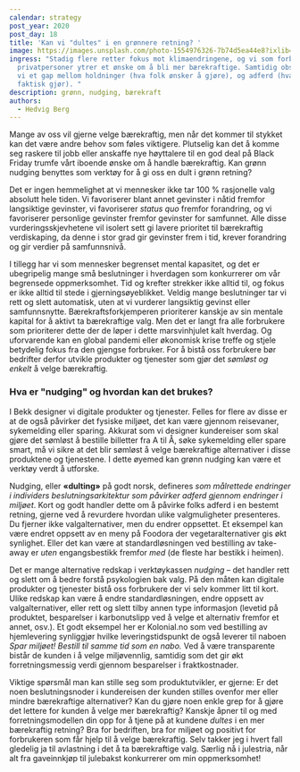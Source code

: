 ```yaml
---
calendar: strategy
post_year: 2020
post_day: 18
title: 'Kan vi "dultes" i en grønnere retning? '
image: https://images.unsplash.com/photo-1554976326-7b74d5ea44e8?ixlib=rb-1.2.1&ixid=MXwxMjA3fDB8MHxwaG90by1wYWdlfHx8fGVufDB8fHw%3D&auto=format&fit=crop&w=728&q=80
ingress: "Stadig flere retter fokus mot klimaendringene, og vi som forbrukere og
  privatpersoner ytrer et ønske om å bli mer bærekraftige. Samtidig observerer
  vi et gap mellom holdninger (hva folk ønsker å gjøre), og adferd (hva vi
  faktisk gjør). "
description: grønn, nudging, bærekraft
authors:
  - Hedvig Berg
---
```

Mange av oss vil gjerne velge bærekraftig, men når det kommer til stykket kan det være andre behov som føles viktigere. Plutselig kan det å komme seg raskere til jobb eller anskaffe nye høyttalere til en god deal på Black Friday trumfe vårt iboende ønske om å handle bærekraftig. Kan grønn nudging benyttes som verktøy for å gi oss en dult i grønn retning?

Det er ingen hemmelighet at vi mennesker ikke tar 100 % rasjonelle valg absolutt hele tiden. Vi favoriserer blant annet gevinster i nåtid fremfor langsiktige gevinster, vi favoriserer *status quo* fremfor forandring, og vi favoriserer personlige gevinster fremfor gevinster for samfunnet. Alle disse vurderingsskjevhetene vil isolert sett gi lavere prioritet til bærekraftig verdiskaping, da denne i stor grad gir gevinster frem i tid, krever forandring og gir verdier på samfunnsnivå.

I tillegg har vi som mennesker begrenset mental kapasitet, og det er ubegripelig mange små beslutninger i hverdagen som konkurrerer om vår begrensede oppmerksomhet. Tid og krefter strekker ikke alltid til, og fokus er ikke alltid til stede i gjerningsøyeblikket. Veldig mange beslutninger tar vi rett og slett automatisk, uten at vi vurderer langsiktig gevinst eller samfunnsnytte. Bærekraftsforkjemperen prioriterer kanskje av sin mentale kapital for å aktivt ta bærekraftige valg. Men det er langt fra alle forbrukere som prioriterer dette der de løper i dette marsvinhjulet kalt hverdag. Og uforvarende kan en global pandemi eller økonomisk krise treffe og stjele betydelig fokus fra den gjengse forbruker. For å bistå oss forbrukere bør bedrifter derfor utvikle produkter og tjenester som gjør det *sømløst og enkelt* å velge bærekraftig.

### Hva er "nudging" og hvordan kan det brukes?

I Bekk designer vi digitale produkter og tjenester. Felles for flere av disse er at de også påvirker det fysiske miljøet, det kan være gjennom reisevaner, sykemelding eller sparing. Akkurat som vi designer kundereiser som skal gjøre det sømløst å bestille billetter fra A til Å, søke sykemelding eller spare smart, må vi sikre at det blir sømløst å velge bærekraftige alternativer i disse produktene og tjenestene. I dette øyemed kan grønn nudging kan være et verktøy verdt å utforske.

Nudging, eller **«dulting»** på godt norsk, defineres *som målrettede endringer i individers beslutningsarkitektur som påvirker adferd gjennom endringer i miljøet*. Kort og godt handler dette om å påvirke folks adferd i en bestemt retning, gjerne ved å revurdere hvordan ulike valgmuligheter presenteres. Du fjerner ikke valgalternativer, men du endrer oppsettet. Et eksempel kan være endret oppsett av en meny på Foodora der vegetaralternativer gis økt synlighet. Eller det kan være at standardløsningen ved bestilling av take-away er *uten* engangsbestikk fremfor *med* (de fleste har bestikk i heimen).

Det er mange alternative redskap i verktøykassen *nudging* – det handler rett og slett om å bedre forstå psykologien bak valg. På den måten kan digitale produkter og tjenester bistå oss forbrukere der vi selv kommer litt til kort. Ulike redskap kan være å endre standardløsningen, endre oppsett av valgalternativer, eller rett og slett tilby annen type informasjon (levetid på produktet, besparelser i karbonutslipp ved å velge et alternativ fremfor et annet, osv.). Et godt eksempel her er Kolonial.no som ved bestilling av hjemlevering synliggjør hvilke leveringstidspunkt de også leverer til naboen *Spar miljøet! Bestill til samme tid som en nabo.* Ved å være transparente bistår de kunden i å velge miljøvennlig, samtidig som det gir økt forretningsmessig verdi gjennom besparelser i fraktkostnader.

Viktige spørsmål man kan stille seg som produktutvikler, er gjerne: Er det noen beslutningsnoder i kundereisen der kunden stilles ovenfor mer eller mindre bærekraftige alternativer? Kan du gjøre noen enkle grep for å gjøre det lettere for kunden å velge mer bærekraftig? Kanskje åpner til og med forretningsmodellen din opp for å tjene på at kundene *dultes* i en mer bærekraftig retning? Bra for bedriften, bra for miljøet og positivt for forbrukeren som får hjelp til å velge bærekraftig. Selv takker jeg i hvert fall gledelig ja til avlastning i det å ta bærekraftige valg. Særlig nå i julestria, når alt fra gaveinnkjøp til julebakst konkurrerer om min oppmerksomhet!